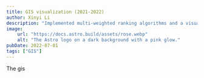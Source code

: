 ```yaml
---
title: GIS visualization (2021-2022)
author: Xinyi Li
description: "Implemented multi-weighted ranking algorithms and a visual optimization algorithm to resolve the label overlap in a hierarchical GIS showing the ports' ocean-atmosphere forecast data"
image:
    url: "https://docs.astro.build/assets/rose.webp"
    alt: "The Astro logo on a dark background with a pink glow."
pubDate: 2022-07-01
tags: ["GIS"]
---
```

The gis